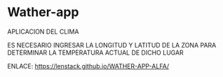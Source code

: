 # Wather-app

APLICACION DEL CLIMA 

ES NECESARIO INGRESAR LA LONGITUD Y LATITUD DE LA ZONA PARA DETERMINAR LA TEMPERATURA ACTUAL DE DICHO LUGAR

ENLACE: https://lenstack.github.io/WATHER-APP-ALFA/
